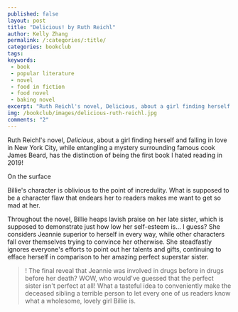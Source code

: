 ```yaml
---
published: false
layout: post
title: "Delicious! by Ruth Reichl"
author: Kelly Zhang
permalink: /:categories/:title/
categories: bookclub
tags:
keywords:
 - book
 - popular literature
 - novel
 - food in fiction
 - food novel
 - baking novel
excerpt: "Ruth Reichl's novel, Delicious, about a girl finding herself and falling in love in New York City, while entangling a mystery surrounding famous cook James Beard, has the distinction of being the first book I hated reading in 2019!"
img: /bookclub/images/delicious-ruth-reichl.jpg
comments: "2"
---
```


Ruth Reichl's novel, *Delicious*, about a girl finding herself and falling in love in New York City, while entangling a mystery surrounding famous cook James Beard, has the distinction of being the first book I hated reading in 2019!

On the surface

Billie's character is oblivious to the point of incredulity. What is supposed to be a character flaw that endears her to readers makes me want to get so mad at her.

Throughout the novel, Billie heaps lavish praise on her late sister, which is supposed to demonstrate just how low her self-esteem is... I guess? She considers Jeannie superior to herself in every way, while other characters fall over themselves trying to convince her otherwise. She steadfastly ignores everyone's efforts to point out her talents and gifts, continuing to efface herself in comparison to her amazing perfect superstar sister.

>! The final reveal that Jeannie was involved in drugs before in drugs before her death? WOW, who would've guessed that the perfect sister isn't perfect at all! What a tasteful idea to conveniently make the deceased sibling a terrible person to let every one of us readers know what a wholesome, lovely girl Billie is.
